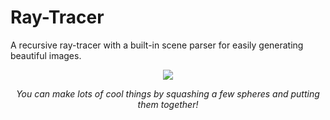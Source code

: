<!---
Image of beautiful header
--->

# Ray-Tracer

A recursive ray-tracer with a built-in scene parser for easily generating beautiful images.

<!---
Image of beautiful flower
<em>You can make lots of cool things by squashing a few spheres and putting them together! The flower above only uses five spheres.</em>
--->

<p align="center">
  <img src="https://github.com/diegomacario/Ray-Tracer/blob/master/readme_images/flower.gif"/>
  <p align="center">
    <em>You can make lots of cool things by squashing a few spheres and putting them together!</em>
  </p>
</p>
